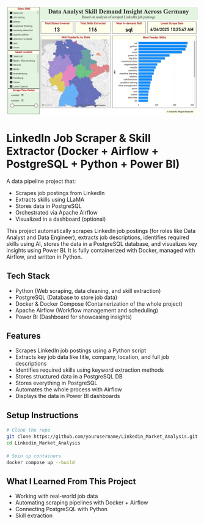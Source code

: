 ![alt text](https://github.com/HojjatKamyabi/Linkedin_Market_Analysis/blob/main/visualization/Dashboard_PowerBI.jpg?raw=true)
# LinkedIn Job Scraper & Skill Extractor (Docker + Airflow + PostgreSQL + Python + Power BI)

A data pipeline project that:
- Scrapes job postings from LinkedIn
- Extracts skills using LLaMA
- Stores data in PostgreSQL
- Orchestrated via Apache Airflow
- Visualized in a dashboard (optional)

This project automatically scrapes LinkedIn job postings (for roles like Data Analyst and Data Engineer), extracts job descriptions, identifies required skills using AI, stores the data in a PostgreSQL database, and visualizes key insights using Power BI.
It is fully containerized with Docker, managed with Airflow, and written in Python.

## Tech Stack

-  Python (Web scraping, data cleaning, and skill extraction)
-  PostgreSQL (Database to store job data)
-  Docker & Docker Compose (Containerization of the whole project)
-  Apache Airflow (Workflow management and scheduling)
-  Power BI (Dashboard for showcasing insights)

## Features

- Scrapes LinkedIn job postings using a Python script
- Extracts key job data like title, company, location, and full job descriptions
- Identifies required skills using keyword extraction methods
- Stores structured data in a PostgreSQL DB
- Stores everything in PostgreSQL
- Automates the whole process with Airflow
- Displays the data in Power BI dashboards

## Setup Instructions

```bash
# Clone the repo
git clone https://github.com/yourusername/Linkedin_Market_Analysis.git
cd Linkedin_Market_Analysis

# Spin up containers
docker compose up --build
```

## What I Learned From This Project

- Working with real-world job data
- Automating scraping pipelines with Docker + Airflow
- Connecting PostgreSQL with Python
- Skill extraction




